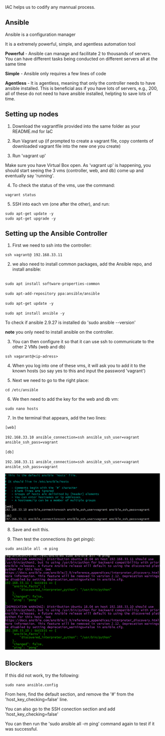 
IAC helps us to codify any mannual process. 


## Ansible 

Ansible is a configuration manager 

It is a extremely powerful, simple, and agentless automation tool

**Powerful** - Ansible can manage and facilitate 2 to thousands of servers. You can have different tasks being conducted on different servers all at the same time

**Simple** - Ansible only requires a few lines of code 

**Agentless** - It is agentless, meaning that only the controller needs to have ansible installed. This is beneficial ass if you have lots of servers, e.g., 200, all of these do not need to have ansible installed, helpting to save lots of time. 


## Setting up nodes 

1. Download the vagrantfile provided into the same folder as your README.md for IaC

2. Run Vagrant up (if prompted to create a vagrant file, copy contents of downloaded vagrant file into the new one you create)

3. Run 'vagrant up'

Make sure you have Virtual Box open. As 'vagrant up' is happening, you should start seeing the 3 vms (controller, web, and db) come up and eventually say 'running'.

4. To check the status of the vms, use the command:

```
vagrant status
```

5. SSH into each vm (one after the other), and run:

```
sudo apt-get update -y
sudo apt-get upgrade -y
```

## Setting up the Ansible Controller

1. First we need to ssh into the controller:
```
ssh vagrant@ 192.168.33.11
```

2. we also need to install common packages, add the Ansible repo, and install ansible:

```

sudo apt install software-properties-common

sudo apt-add-repository ppa:ansible/ansible

sudo apt-get update -y

sudo apt install ansible -y
```

To check if ansible 2.9.27 is installed do 'sudo ansible --version'


**note** you only need to install ansible on the controller. 

3. You can then configure it so that it can use ssh to communicate to the other 2 VMs (web and db)

```
ssh vagarant@<ip-adress>
```

4. When you log into one of these vms, it will ask you to add it to the known hosts (so say yes to this and input the password 'vagrant')

5. Next we need to go to the right place:

```
cd /etc/ansible
```

6. We then need to add the key for the web and db vm:

```
sudo nano hosts
```

7. In the terminal that appears, add the two lines:

```
[web]

192.168.33.10 ansible_connection=ssh ansible_ssh_user=vagrant ansible_ssh_pass=vagrant

[db]

192.168.33.11 ansible_connection=ssh ansible_ssh_user=vagrant ansible_ssh_pass=vagrant
```

![Alt text](keys.PNG)

8. Save and exit this.

9. Then test the connections (to get pings):

```
sudo ansible all -m ping
```
![Alt text](Pings.PNG)


## Blockers

If this did not work, try the following:

```
sudo nano ansible.config
```

From here, find the default section, and remove the '#' from the 'host_key_checking=false' line.

You can also go to the SSH conection section and add 'host_key_checking=false' 

You can then run the 'sudo ansible all -m ping' command again to test if it was successful. 


